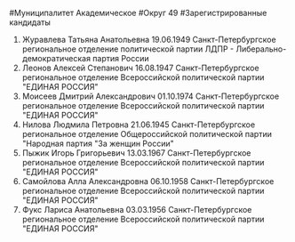 #Муниципалитет
Академическое
#Округ
49
#Зарегистрированные кандидаты
1. Журавлева Татьяна Анатольевна 19.06.1949
Санкт-Петербургское региональное отделение политической партии ЛДПР - Либерально-демократическая партия России
2. Леонов Алексей Степанович 16.08.1947
Санкт-Петербургское региональное отделение Всероссийской политической партии "ЕДИНАЯ РОССИЯ"
3. Моисеев Дмитрий Александрович 01.10.1974
Санкт-Петербургское региональное отделение Всероссийской политической партии "ЕДИНАЯ РОССИЯ"
4. Нилова Людмила Петровна 21.06.1945
Санкт-Петербургское региональное отделение Общероссийской политической партии "Народная партия "За женщин России"
5. Пыжик Игорь Григорьевич 13.03.1967
Санкт-Петербургское региональное отделение Всероссийской политической партии "ЕДИНАЯ РОССИЯ"
6. Самойлова Алла Александровна 06.10.1958
Санкт-Петербургское региональное отделение Всероссийской политической партии "ЕДИНАЯ РОССИЯ"
7. Фукс Лариса Анатольевна 03.03.1956
Санкт-Петербургское региональное отделение Всероссийской политической партии "ЕДИНАЯ РОССИЯ"
